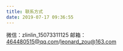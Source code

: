 ```yaml
---
title: 联系方式
date: 2019-07-17 09:36:55
---
```


微信：zlinlin_15073311125
邮箱：464480515@qq.com/leonard_zou@163.com
